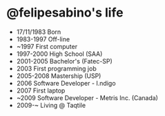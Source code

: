 @felipesabino's life
===============

- 17/11/1983 Born
- 1983-1997 Off-line
- ~1997 First computer
- 1997-2000 High School (SAA)
- 2001-2005 Bachelor's (Fatec-SP)
- 2003 First programming job
- 2005-2008 Mastership (USP)
- 2006 Software Developer - I.ndigo
- 2007 First laptop
- ~2009 Software Developer - Metris Inc. (Canada)
- 2009-~ Living @ Taqtile 
